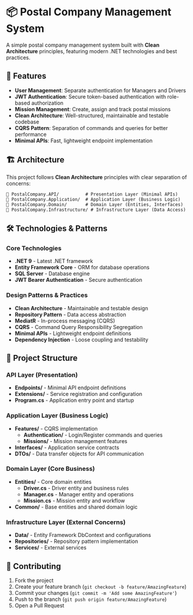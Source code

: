 # 📦 Postal Company Management System

A simple postal company management system built with **Clean Architecture** principles, featuring modern .NET technologies and best practices.

## 🚀 Features

- **User Management**: Separate authentication for Managers and Drivers
- **JWT Authentication**: Secure token-based authentication with role-based authorization
- **Mission Management**: Create, assign and track postal missions
- **Clean Architecture**: Well-structured, maintainable and testable codebase
- **CQRS Pattern**: Separation of commands and queries for better performance
- **Minimal APIs**: Fast, lightweight endpoint implementation

## 🏗️ Architecture

This project follows **Clean Architecture** principles with clear separation of concerns:

```
📁 PostalCompany.API/          # Presentation Layer (Minimal APIs)
📁 PostalCompany.Application/  # Application Layer (Business Logic)
📁 PostalCompany.Domain/       # Domain Layer (Entities, Interfaces)
📁 PostalCompany.Infrastructure/ # Infrastructure Layer (Data Access)
```

## 🛠️ Technologies & Patterns

### Core Technologies
- **.NET 9** - Latest .NET framework
- **Entity Framework Core** - ORM for database operations
- **SQL Server** - Database engine
- **JWT Bearer Authentication** - Secure authentication

### Design Patterns & Practices
- **Clean Architecture** - Maintainable and testable design
- **Repository Pattern** - Data access abstraction
- **MediatR** - In-process messaging (CQRS)
- **CQRS** - Command Query Responsibility Segregation
- **Minimal APIs** - Lightweight endpoint definitions
- **Dependency Injection** - Loose coupling and testability

## 🎯 Project Structure

### **API Layer** (Presentation)
- **Endpoints/** - Minimal API endpoint definitions
- **Extensions/** - Service registration and configuration
- **Program.cs** - Application entry point and startup

### **Application Layer** (Business Logic)  
- **Features/** - CQRS implementation
  - **Authentication/** - Login/Register commands and queries
  - **Missions/** - Mission management features
- **Interfaces/** - Application service contracts
- **DTOs/** - Data transfer objects for API communication

### **Domain Layer** (Core Business)
- **Entities/** - Core domain entities
  - **Driver.cs** - Driver entity and business rules
  - **Manager.cs** - Manager entity and operations  
  - **Mission.cs** - Mission entity and workflow
- **Common/** - Base entities and shared domain logic

### **Infrastructure Layer** (External Concerns)
- **Data/** - Entity Framework DbContext and configurations
- **Repositories/** - Repository pattern implementation
- **Services/** - External services 

## 🤝 Contributing

1. Fork the project
2. Create your feature branch (`git checkout -b feature/AmazingFeature`)
3. Commit your changes (`git commit -m 'Add some AmazingFeature'`)
4. Push to the branch (`git push origin feature/AmazingFeature`)
5. Open a Pull Request

